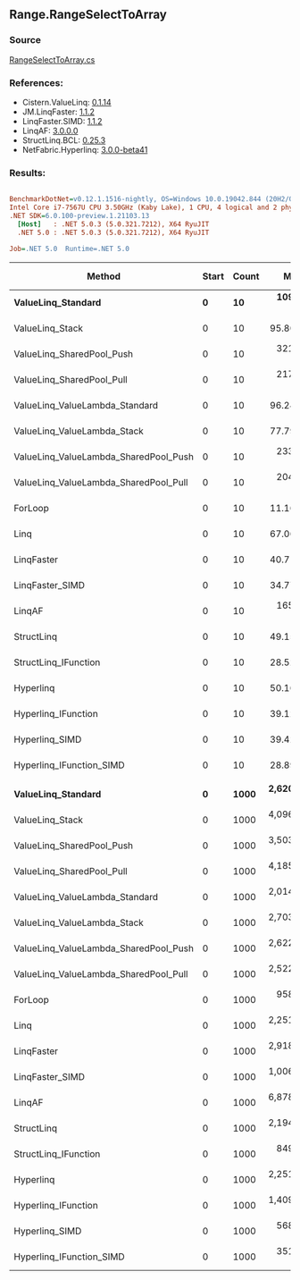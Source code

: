 ﻿## Range.RangeSelectToArray

### Source
[RangeSelectToArray.cs](../LinqBenchmarks/Range/RangeSelectToArray.cs)

### References:
- Cistern.ValueLinq: [0.1.14](https://www.nuget.org/packages/Cistern.ValueLinq/0.1.14)
- JM.LinqFaster: [1.1.2](https://www.nuget.org/packages/JM.LinqFaster/1.1.2)
- LinqFaster.SIMD: [1.1.2](https://www.nuget.org/packages/LinqFaster.SIMD/1.0.3)
- LinqAF: [3.0.0.0](https://www.nuget.org/packages/LinqAF/3.0.0.0)
- StructLinq.BCL: [0.25.3](https://www.nuget.org/packages/StructLinq.BCL/0.25.3)
- NetFabric.Hyperlinq: [3.0.0-beta41](https://www.nuget.org/packages/NetFabric.Hyperlinq/3.0.0-beta41)

### Results:
``` ini

BenchmarkDotNet=v0.12.1.1516-nightly, OS=Windows 10.0.19042.844 (20H2/October2020Update)
Intel Core i7-7567U CPU 3.50GHz (Kaby Lake), 1 CPU, 4 logical and 2 physical cores
.NET SDK=6.0.100-preview.1.21103.13
  [Host]   : .NET 5.0.3 (5.0.321.7212), X64 RyuJIT
  .NET 5.0 : .NET 5.0.3 (5.0.321.7212), X64 RyuJIT

Job=.NET 5.0  Runtime=.NET 5.0  

```
|                                Method | Start | Count |        Mean |     Error |    StdDev | Ratio | RatioSD |  Gen 0 | Gen 1 | Gen 2 | Allocated |
|-------------------------------------- |------ |------ |------------:|----------:|----------:|------:|--------:|-------:|------:|------:|----------:|
|                    **ValueLinq_Standard** |     **0** |    **10** |   **109.25 ns** |  **0.793 ns** |  **0.703 ns** |  **9.79** |    **0.12** | **0.0305** |     **-** |     **-** |      **64 B** |
|                       ValueLinq_Stack |     0 |    10 |    95.80 ns |  0.359 ns |  0.300 ns |  8.59 |    0.10 | 0.0304 |     - |     - |      64 B |
|             ValueLinq_SharedPool_Push |     0 |    10 |   321.55 ns |  1.532 ns |  1.358 ns | 28.83 |    0.28 | 0.0305 |     - |     - |      64 B |
|             ValueLinq_SharedPool_Pull |     0 |    10 |   217.79 ns |  1.998 ns |  1.771 ns | 19.53 |    0.25 | 0.0305 |     - |     - |      64 B |
|        ValueLinq_ValueLambda_Standard |     0 |    10 |    96.24 ns |  0.552 ns |  0.461 ns |  8.63 |    0.10 | 0.0304 |     - |     - |      64 B |
|           ValueLinq_ValueLambda_Stack |     0 |    10 |    77.79 ns |  0.260 ns |  0.230 ns |  6.97 |    0.07 | 0.0305 |     - |     - |      64 B |
| ValueLinq_ValueLambda_SharedPool_Push |     0 |    10 |   233.29 ns |  1.098 ns |  0.973 ns | 20.91 |    0.24 | 0.0305 |     - |     - |      64 B |
| ValueLinq_ValueLambda_SharedPool_Pull |     0 |    10 |   204.48 ns |  1.069 ns |  0.948 ns | 18.33 |    0.15 | 0.0305 |     - |     - |      64 B |
|                               ForLoop |     0 |    10 |    11.16 ns |  0.125 ns |  0.117 ns |  1.00 |    0.00 | 0.0306 |     - |     - |      64 B |
|                                  Linq |     0 |    10 |    67.06 ns |  0.319 ns |  0.249 ns |  6.01 |    0.08 | 0.0726 |     - |     - |     152 B |
|                            LinqFaster |     0 |    10 |    40.71 ns |  0.199 ns |  0.166 ns |  3.65 |    0.04 | 0.0612 |     - |     - |     128 B |
|                       LinqFaster_SIMD |     0 |    10 |    34.77 ns |  0.255 ns |  0.199 ns |  3.11 |    0.03 | 0.0612 |     - |     - |     128 B |
|                                LinqAF |     0 |    10 |   165.89 ns |  0.908 ns |  0.758 ns | 14.87 |    0.19 | 0.1183 |     - |     - |     248 B |
|                            StructLinq |     0 |    10 |    49.15 ns |  0.418 ns |  0.370 ns |  4.41 |    0.05 | 0.0573 |     - |     - |     120 B |
|                  StructLinq_IFunction |     0 |    10 |    28.52 ns |  0.213 ns |  0.199 ns |  2.56 |    0.03 | 0.0306 |     - |     - |      64 B |
|                             Hyperlinq |     0 |    10 |    50.16 ns |  0.226 ns |  0.189 ns |  4.50 |    0.05 | 0.0305 |     - |     - |      64 B |
|                   Hyperlinq_IFunction |     0 |    10 |    39.12 ns |  0.185 ns |  0.155 ns |  3.51 |    0.04 | 0.0306 |     - |     - |      64 B |
|                        Hyperlinq_SIMD |     0 |    10 |    39.42 ns |  0.197 ns |  0.165 ns |  3.53 |    0.04 | 0.0305 |     - |     - |      64 B |
|              Hyperlinq_IFunction_SIMD |     0 |    10 |    28.89 ns |  0.231 ns |  0.205 ns |  2.59 |    0.03 | 0.0305 |     - |     - |      64 B |
|                                       |       |       |             |           |           |       |         |        |       |       |           |
|                    **ValueLinq_Standard** |     **0** |  **1000** | **2,620.53 ns** | **15.634 ns** | **13.055 ns** |  **2.73** |    **0.03** | **1.9226** |     **-** |     **-** |   **4,024 B** |
|                       ValueLinq_Stack |     0 |  1000 | 4,096.96 ns | 32.023 ns | 26.741 ns |  4.27 |    0.05 | 3.9139 |     - |     - |   8,200 B |
|             ValueLinq_SharedPool_Push |     0 |  1000 | 3,503.58 ns | 25.561 ns | 19.957 ns |  3.66 |    0.03 | 1.9226 |     - |     - |   4,024 B |
|             ValueLinq_SharedPool_Pull |     0 |  1000 | 4,185.85 ns | 23.737 ns | 21.042 ns |  4.37 |    0.04 | 1.9226 |     - |     - |   4,024 B |
|        ValueLinq_ValueLambda_Standard |     0 |  1000 | 2,014.21 ns | 22.947 ns | 20.342 ns |  2.10 |    0.03 | 1.9226 |     - |     - |   4,024 B |
|           ValueLinq_ValueLambda_Stack |     0 |  1000 | 2,703.97 ns | 15.685 ns | 13.097 ns |  2.82 |    0.02 | 3.9177 |     - |     - |   8,200 B |
| ValueLinq_ValueLambda_SharedPool_Push |     0 |  1000 | 2,622.13 ns | 23.880 ns | 21.169 ns |  2.74 |    0.04 | 1.9226 |     - |     - |   4,024 B |
| ValueLinq_ValueLambda_SharedPool_Pull |     0 |  1000 | 2,522.06 ns | 13.682 ns | 11.425 ns |  2.63 |    0.02 | 1.9226 |     - |     - |   4,024 B |
|                               ForLoop |     0 |  1000 |   958.61 ns |  9.662 ns |  8.565 ns |  1.00 |    0.00 | 1.9226 |     - |     - |   4,024 B |
|                                  Linq |     0 |  1000 | 2,251.76 ns | 12.565 ns | 11.139 ns |  2.35 |    0.03 | 1.9646 |     - |     - |   4,112 B |
|                            LinqFaster |     0 |  1000 | 2,918.12 ns | 18.132 ns | 15.141 ns |  3.04 |    0.03 | 3.8452 |     - |     - |   8,048 B |
|                       LinqFaster_SIMD |     0 |  1000 | 1,006.70 ns | 10.088 ns |  8.424 ns |  1.05 |    0.01 | 3.8452 |     - |     - |   8,048 B |
|                                LinqAF |     0 |  1000 | 6,878.97 ns | 43.133 ns | 36.018 ns |  7.17 |    0.06 | 5.9280 |     - |     - |  12,416 B |
|                            StructLinq |     0 |  1000 | 2,194.83 ns | 14.842 ns | 13.883 ns |  2.29 |    0.02 | 1.9493 |     - |     - |   4,080 B |
|                  StructLinq_IFunction |     0 |  1000 |   849.94 ns |  9.239 ns |  8.642 ns |  0.89 |    0.01 | 1.9226 |     - |     - |   4,024 B |
|                             Hyperlinq |     0 |  1000 | 2,251.92 ns | 13.733 ns | 12.846 ns |  2.35 |    0.02 | 1.9226 |     - |     - |   4,024 B |
|                   Hyperlinq_IFunction |     0 |  1000 | 1,409.75 ns |  6.111 ns |  5.417 ns |  1.47 |    0.01 | 1.9226 |     - |     - |   4,024 B |
|                        Hyperlinq_SIMD |     0 |  1000 |   568.12 ns |  6.196 ns |  5.493 ns |  0.59 |    0.01 | 1.9150 |     - |     - |   4,024 B |
|              Hyperlinq_IFunction_SIMD |     0 |  1000 |   351.14 ns |  3.879 ns |  3.438 ns |  0.37 |    0.01 | 1.9155 |     - |     - |   4,024 B |
